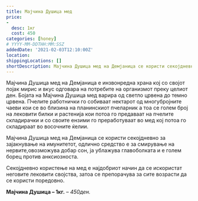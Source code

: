 ```yaml
---
title: Мајчина Душица мед
price: 
-
  desc: 1кг
  cost: 450
categories: [honey]
# YYYY-MM-DDTHH:MM:SSZ
addedDate: '2021-02-03T12:10:00Z'
location:
shippingLocations: []
shortDescription: Мајчина Душица мед на Демјаница се користи секојдневно за зајакнување на имунитетот.
---
```


Мајчина Душица мед на Демјаница е инзвонредна храна кој со својот појак мирис и вкус одговара 
на потребите на организмот преку целиот ден. Бојата на Мајчина Душица мед  варира од светло 
црвена до темно црвена. Пчелите работнички го собиваат нектарот од многубројните чаеви кои се 
во близина на планинскиот пчеларник а тоа се голем број на лековити билки и растенија кои потоа 
го предаваат на пчелите складирачки и со своите ензими го преработуваат во мед кој потоа го 
складираат во восочните ќелии.

Мајчина Душица мед на Демјаница се користи секојдневно за зајакнување на имунитетот, 
одлично средство е за смирување на нервите,овозможува добар сон, ја ублажува главоболката и е 
голем борец против анксиозноста.

Секојдневно користење на мед е најдобриот начин да се искористат неговите лековити својства, 
затоа се препорачува за сите возрасти да се користи поредовно.  

**Мајчина Душица – 1кг.** – *450ден.*